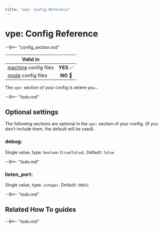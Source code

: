 ```yaml
---
title: "vpe: Config Reference"
---
```


# vpe: Config Reference

--8<-- "config_section.md"

| Valid in | |
|-----|:----:|
|[machine](instructions/machine_config.md) config files |**YES** :white_check_mark:|
|[mode](instructions/mode_config.md) config files|**NO** :no_entry_sign:|

The `vpe:` section of your config is where you...

--8<-- "todo.md"

## Optional settings

The following sections are optional in the `vpe:` section of your
config. (If you don't include them, the default will be used).

### debug:

Single value, type: `boolean` (`true`/`false`). Default: `false`

--8<-- "todo.md"

### listen_port:

Single value, type: `integer`. Default: `50051`

--8<-- "todo.md"

## Related How To guides

--8<-- "todo.md"
